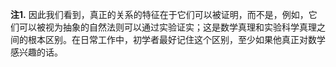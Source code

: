 **注1.**
因此我们看到，真正的关系的特征在于它们可以被证明，而不是，例如，它们可以被视为抽象的自然法则可以通过实验证实；这是数学真理和实验科学真理之间的根本区别。在日常工作中，初学者最好记住这个区别，至少如果他真正对数学感兴趣的话。
